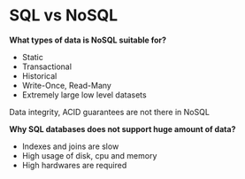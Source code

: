 # SQL vs NoSQL

**What types of data is NoSQL suitable for?**

* Static
* Transactional
* Historical
* Write-Once, Read-Many
* Extremely large low level datasets

Data integrity, ACID guarantees are not there in NoSQL

**Why SQL databases does not support huge amount of data?**

* Indexes and joins are slow
* High usage of disk, cpu and memory
* High hardwares are required

